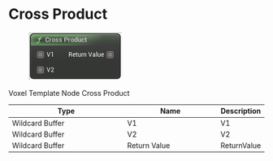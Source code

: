 # Cross Product

<div align="left" data-full-width="false">

<figure><img src="Cross_Product.png" alt=""><figcaption></figcaption></figure>

</div>

Voxel Template Node Cross Product

<table>
<thead><tr><th width="250">Type</th><th width="200">Name</th><th>Description</th></tr></thead>
<tbody>
<tr><td>Wildcard Buffer</td><td>V1</td><td>V1</td></tr>
<tr><td>Wildcard Buffer</td><td>V2</td><td>V2</td></tr>
<tr><td>Wildcard Buffer</td><td>Return Value</td><td>ReturnValue</td></tr>
</tbody>
</table>